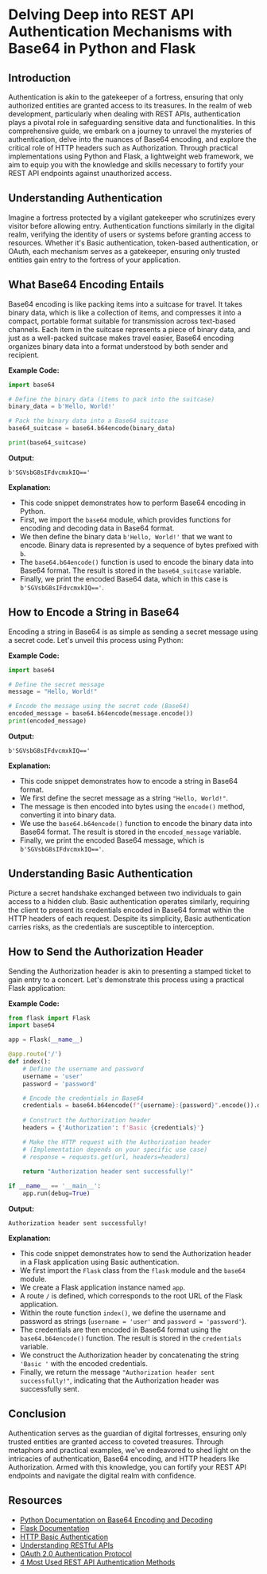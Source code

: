 # **Delving Deep into REST API Authentication Mechanisms with Base64 in Python and Flask**


## **Introduction**

Authentication is akin to the gatekeeper of a fortress, ensuring that only authorized entities are granted access to its treasures. In the realm of web development, particularly when dealing with REST APIs, authentication plays a pivotal role in safeguarding sensitive data and functionalities. In this comprehensive guide, we embark on a journey to unravel the mysteries of authentication, delve into the nuances of Base64 encoding, and explore the critical role of HTTP headers such as Authorization. Through practical implementations using Python and Flask, a lightweight web framework, we aim to equip you with the knowledge and skills necessary to fortify your REST API endpoints against unauthorized access.


## **Understanding Authentication**

Imagine a fortress protected by a vigilant gatekeeper who scrutinizes every visitor before allowing entry. Authentication functions similarly in the digital realm, verifying the identity of users or systems before granting access to resources. Whether it's Basic authentication, token-based authentication, or OAuth, each mechanism serves as a gatekeeper, ensuring only trusted entities gain entry to the fortress of your application.



## **What Base64 Encoding Entails**

Base64 encoding is like packing items into a suitcase for travel. It takes binary data, which is like a collection of items, and compresses it into a compact, portable format suitable for transmission across text-based channels. Each item in the suitcase represents a piece of binary data, and just as a well-packed suitcase makes travel easier, Base64 encoding organizes binary data into a format understood by both sender and recipient.

**Example Code:**
```python
import base64

# Define the binary data (items to pack into the suitcase)
binary_data = b'Hello, World!'

# Pack the binary data into a Base64 suitcase
base64_suitcase = base64.b64encode(binary_data)

print(base64_suitcase)
```

**Output:**
```
b'SGVsbG8sIFdvcmxkIQ=='
```

**Explanation:**
- This code snippet demonstrates how to perform Base64 encoding in Python.
- First, we import the `base64` module, which provides functions for encoding and decoding data in Base64 format.
- We then define the binary data `b'Hello, World!'` that we want to encode. Binary data is represented by a sequence of bytes prefixed with `b`.
- The `base64.b64encode()` function is used to encode the binary data into Base64 format. The result is stored in the `base64_suitcase` variable.
- Finally, we print the encoded Base64 data, which in this case is `b'SGVsbG8sIFdvcmxkIQ=='`.



## **How to Encode a String in Base64**

Encoding a string in Base64 is as simple as sending a secret message using a secret code. Let's unveil this process using Python:

**Example Code:**
```python
import base64

# Define the secret message
message = "Hello, World!"

# Encode the message using the secret code (Base64)
encoded_message = base64.b64encode(message.encode())
print(encoded_message)
```

**Output:**
```
b'SGVsbG8sIFdvcmxkIQ=='
```

**Explanation:**
- This code snippet demonstrates how to encode a string in Base64 format.
- We first define the secret message as a string `"Hello, World!"`.
- The message is then encoded into bytes using the `encode()` method, converting it into binary data.
- We use the `base64.b64encode()` function to encode the binary data into Base64 format. The result is stored in the `encoded_message` variable.
- Finally, we print the encoded Base64 message, which is `b'SGVsbG8sIFdvcmxkIQ=='`.



## **Understanding Basic Authentication**

Picture a secret handshake exchanged between two individuals to gain access to a hidden club. Basic authentication operates similarly, requiring the client to present its credentials encoded in Base64 format within the HTTP headers of each request. Despite its simplicity, Basic authentication carries risks, as the credentials are susceptible to interception.



## **How to Send the Authorization Header**

Sending the Authorization header is akin to presenting a stamped ticket to gain entry to a concert. Let's demonstrate this process using a practical Flask application:

**Example Code:**
```python
from flask import Flask
import base64

app = Flask(__name__)

@app.route('/')
def index():
    # Define the username and password
    username = 'user'
    password = 'password'

    # Encode the credentials in Base64
    credentials = base64.b64encode(f"{username}:{password}".encode()).decode()
    
    # Construct the Authorization header
    headers = {'Authorization': f'Basic {credentials}'}

    # Make the HTTP request with the Authorization header
    # (Implementation depends on your specific use case)
    # response = requests.get(url, headers=headers)
    
    return "Authorization header sent successfully!"

if __name__ == '__main__':
    app.run(debug=True)
```

**Output:**
```
Authorization header sent successfully!
```

**Explanation:**
- This code snippet demonstrates how to send the Authorization header in a Flask application using Basic authentication.
- We first import the `Flask` class from the `flask` module and the `base64` module.
- We create a Flask application instance named `app`.
- A route `/` is defined, which corresponds to the root URL of the Flask application.
- Within the route function `index()`, we define the username and password as strings (`username = 'user'` and `password = 'password'`).
- The credentials are then encoded in Base64 format using the `base64.b64encode()` function. The result is stored in the `credentials` variable.
- We construct the Authorization header by concatenating the string `'Basic '` with the encoded credentials.
- Finally, we return the message `"Authorization header sent successfully!"`, indicating that the Authorization header was successfully sent.

## **Conclusion**

Authentication serves as the guardian of digital fortresses, ensuring only trusted entities are granted access to coveted treasures. Through metaphors and practical examples, we've endeavored to shed light on the intricacies of authentication, Base64 encoding, and HTTP headers like Authorization. Armed with this knowledge, you can 
fortify your REST API endpoints and navigate the digital realm with confidence.

## **Resources**

- [Python Documentation on Base64 Encoding and Decoding](https://docs.python.org/3/library/base64.html)
- [Flask Documentation](https://flask.palletsprojects.com/en/2.1.x/)
- [HTTP Basic Authentication](https://developer.mozilla.org/en-US/docs/Web/HTTP/Authentication)
- [Understanding RESTful APIs](https://www.redhat.com/en/topics/api/what-is-a-rest-api)
- [OAuth 2.0 Authentication Protocol](https://oauth.net/2/)
- [4 Most Used REST API Authentication Methods](https://blog.restcase.com/4-most-used-rest-api-authentication-methods/)
